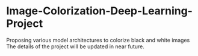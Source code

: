 # Image-Colorization-Deep-Learning-Project
Proposing various model architectures to colorize black and white images
The details of the project will be updated in near future.
